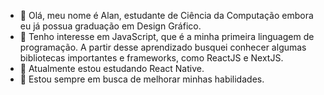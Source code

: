 - 👋 Olá, meu nome é Alan, estudante de Ciência da Computação embora eu já possua graduação em Design Gráfico.
- 👀 Tenho interesse em JavaScript, que é a minha primeira linguagem de programação. A partir desse aprendizado busquei conhecer algumas bibliotecas importantes e frameworks, como ReactJS e NextJS.
- 🌱 Atualmente estou estudando React Native.
- 💞️ Estou sempre em busca de melhorar minhas habilidades.

<!---
alan-cavalcante/alan-cavalcante is a ✨ special ✨ repository because its `README.md` (this file) appears on your GitHub profile.
You can click the Preview link to take a look at your changes.
--->
